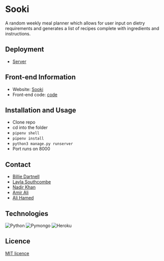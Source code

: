 # Sooki

A random weekly meal planner which allows for user input on dietry requirements and generates a list of recipes complete with ingredients and instructions.

## Deployment
- [Server](https://mealplannerserver.herokuapp.com/)
## Front-end Information
- Website: [Sooki](https://digerati-meal-planner.netlify.app/)
- Front-end code: [code](https://github.com/dartbill/meal_planner_frontend)
## Installation and Usage
- Clone repo
- cd into the folder
- `pipenv shell`
- `pipenv install`
- `python3 manage.py runserver`
- Port runs on 8000
## Contact
- [Billie Dartnell](https://github.com/dartbill)
- [Layla Southcombe](https://github.com/LaylaSouthcombe)
- [Nadir Khan](https://github.com/Nadirkhan98)
- [Amir Ali](https://github.com/aha000111)
- [Ali Hamed](https://github.com/alihamedali96)

## Technologies

![Python](https://img.shields.io/badge/Python-3776AB?style=for-the-badge&logo=python&logoColor=white)
![Pymongo](https://img.shields.io/badge/Pymongo-092E20?style=for-the-badge&logo=pymongo&logoColor=white)
![Heroku](https://img.shields.io/badge/Heroku-430098?style=for-the-badge&logo=heroku&logoColor=white)


## Licence

[MIT licence](https://opensource.org/licenses/MIT)

